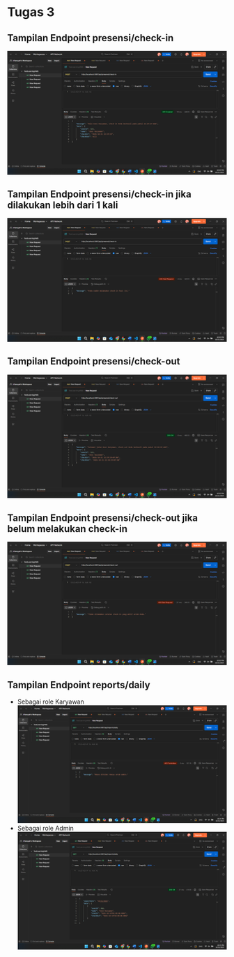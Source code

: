 # Tugas 3

## Tampilan Endpoint presensi/check-in
![presensi/check-in](image-5.png)
## Tampilan Endpoint presensi/check-in jika dilakukan lebih dari 1 kali
![presensi/check-in jika dilakukan lebih dari 1 kali](image-6.png)
## Tampilan Endpoint presensi/check-out
![presensi/check-out](image-7.png)
## Tampilan Endpoint presensi/check-out jika belum melakukan check-in
![presensi/check-out jika belum melakukan check-in](image-8.png)
## Tampilan Endpoint reports/daily
- Sebagai role Karyawan
![reports/daily role Karyawan](image-9.png)
- Sebagai role Admin
![reports/daily role Admin](image-10.png)